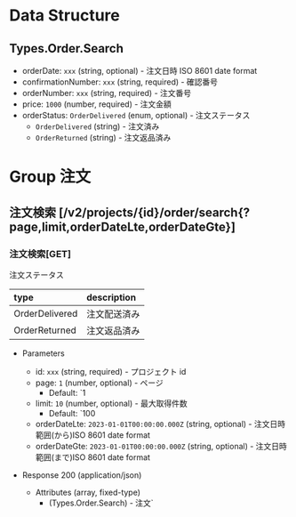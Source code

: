 # Data Structure

## Types.Order.Search

-   orderDate: `xxx` (string, optional) - 注文日時 ISO 8601 date format
-   confirmationNumber: `xxx` (string, required) - 確認番号
-   orderNumber: `xxx` (string, required) - 注文番号
-   price: `1000` (number, required) - 注文金額
-   orderStatus: `OrderDelivered` (enum, optional) - 注文ステータス
    -   `OrderDelivered` (string) - 注文済み
    -   `OrderReturned` (string) - 注文返品済み

# Group 注文

## 注文検索 [/v2/projects/{id}/order/search{?page,limit,orderDateLte,orderDateGte}]

### 注文検索[GET]

注文ステータス

| type           | description  |
| :------------- | :----------- |
| OrderDelivered | 注文配送済み |
| OrderReturned  | 注文返品済み |

-   Parameters

    -   id: `xxx` (string, required) - プロジェクト id
    -   page: `1` (number, optional) - ページ
        -   Default: `1
    -   limit: `10` (number, optional) - 最大取得件数
        -   Default: `100
    -   orderDateLte: `2023-01-01T00:00:00.000Z` (string, optional) - 注文日時範囲(から)ISO 8601 date format
    -   orderDateGte: `2023-01-01T00:00:00.000Z` (string, optional) - 注文日時範囲(まで)ISO 8601 date format

-   Response 200 (application/json)

    -   Attributes (array, fixed-type)
        -   (Types.Order.Search) - 注文`

<!-- include(../../../response/400.md) -->
